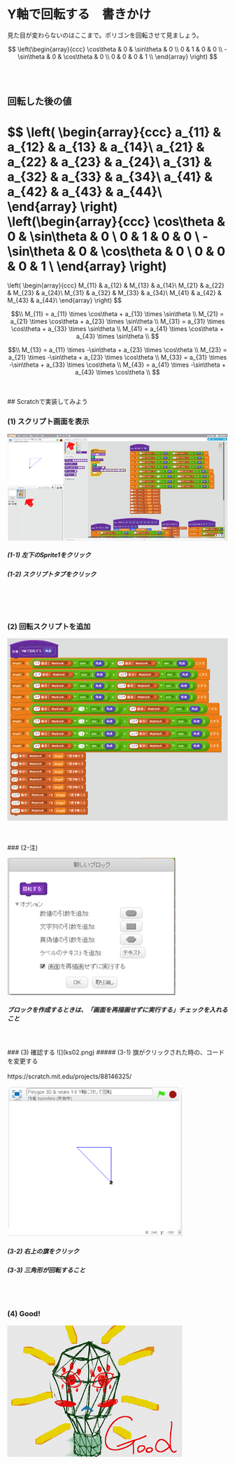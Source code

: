 # Y軸で回転する　書きかけ


見た目が変わらないのはここまで。ポリゴンを回転させて見ましょう。


$$ 
\left(\begin{array}{ccc}
\cos\theta & 0 & \sin\theta & 0 \\
0 & 1 & 0 & 0 \\
-\sin\theta & 0 & \cos\theta & 0 \\
0 & 0 & 0 & 1 \\
\end{array}
\right)
$$

<br>
<br>


## 回転した後の値
$$ 
\left(
  \begin{array}{ccc}
    a_{11} & a_{12} & a_{13} & a_{14}\\
    a_{21} & a_{22} & a_{23} & a_{24}\\
    a_{31} & a_{32} & a_{33} & a_{34}\\
    a_{41} & a_{42} & a_{43} & a_{44}\\
  \end{array}
\right)
\left(\begin{array}{ccc}
\cos\theta & 0 & \sin\theta & 0 \\
0 & 1 & 0 & 0 \\
-\sin\theta & 0 & \cos\theta & 0 \\
0 & 0 & 0 & 1 \\
\end{array}
\right)
=
\left(
  \begin{array}{ccc}
    M_{11} & a_{12} & M_{13} & a_{14}\\
    M_{21} & a_{22} & M_{23} & a_{24}\\
    M_{31} & a_{32} & M_{33} & a_{34}\\
    M_{41} & a_{42} & M_{43} & a_{44}\\
  \end{array}
\right)
$$

$$\\
M_{11} = a_{11} \times \cos\theta + a_{13} \times \sin\theta \\
M_{21} = a_{21} \times \cos\theta + a_{23} \times \sin\theta \\
M_{31} = a_{31} \times \cos\theta + a_{33} \times \sin\theta \\
M_{41} = a_{41} \times \cos\theta + a_{43} \times \sin\theta \\
$$

$$\\
M_{13} = a_{11} \times -\sin\theta + a_{23} \times \cos\theta \\
M_{23} = a_{21} \times -\sin\theta + a_{23} \times \cos\theta \\
M_{33} = a_{31} \times -\sin\theta + a_{33} \times \cos\theta \\
M_{43} = a_{41} \times -\sin\theta + a_{43} \times \cos\theta \\
$$

<br>
<br>
## Scratchで実装してみよう

### (1) スクリプト画面を表示
![](k001.png)
##### (1-1) 左下のSprite1をクリック
##### (1-2) スクリプトタブをクリック

<br>
<br>
<br>

### (2) 回転スクリプトを追加
![](ks01.png)

<br>
<br>
### (2-注) 

![](ks01_opt1.png)
##### ブロックを作成するときは、「画面を再描画せずに実行する」チェックを入れること

<br>
<br>
### (3) 確認する
![](ks02.png)
##### (3-1) 旗がクリックされた時の、コードを変更する

<br>
<br>
https://scratch.mit.edu/projects/88146325/

![](kc01.png)

##### (3-2) 右上の旗をクリック
##### (3-3) 三角形が回転すること

<br>
<br>

### (4) Good!
![](../good.png)



